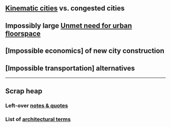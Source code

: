 
## [Kinematic cities](kinematic) vs. congested cities
## Impossibly large [Unmet need for urban floorspace](need)
## [Impossible economics] of new city construction
## [Impossible transportation] alternatives

---------
## Scrap heap

### Left-over [notes & quotes](remainder)
### List of [architectural terms](architecture)

